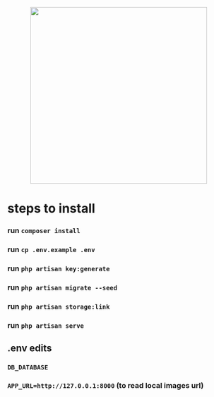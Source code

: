 <p align="center"><a href="https://laravel.com" target="_blank"><img src="https://raw.githubusercontent.com/laravel/art/master/logo-lockup/5%20SVG/2%20CMYK/1%20Full%20Color/laravel-logolockup-cmyk-red.svg" width="400"></a></p>

# steps to install
### run `composer install`
### run `cp .env.example .env`
### run `php artisan key:generate`
### run `php artisan migrate --seed`
### run `php artisan storage:link`
### run `php artisan serve`

## .env edits
### `DB_DATABASE`
### `APP_URL=http://127.0.0.1:8000` (to read local images url)
